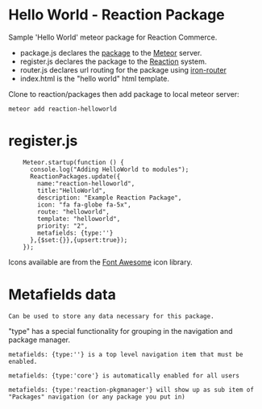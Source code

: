 # Hello World - Reaction Package

Sample 'Hello World' meteor package for Reaction Commerce.

* package.js declares the [package](http://docs.meteor.com/#writingpackages) to the [Meteor](https://github.com/meteor/meteor) server.
* register.js declares the package to the [Reaction](https://github.com/ongoworks/reaction) system.
* router.js declares url routing for the package using [iron-router](https://github.com/EventedMind/iron-router)
* index.html is the "hello world" html template.

Clone to reaction/packages then add package to local meteor server:

	meteor add reaction-helloworld



# register.js

		Meteor.startup(function () {
		  console.log("Adding HelloWorld to modules");
		  ReactionPackages.update({
		    name:"reaction-helloworld",
		    title:"HelloWorld",
		    description: "Example Reaction Package",
		    icon: "fa fa-globe fa-5x",
		    route: "helloworld",
		    template: "helloworld",
		    priority: "2",
		    metafields: {type:''}
		  },{$set:{}},{upsert:true});
		});

Icons available are from the [Font Awesome](http://fortawesome.github.io/Font-Awesome/icons/) icon library.

# Metafields data
	Can be used to store any data necessary for this package.


"type" has a special functionality for grouping in the navigation and package manager.

	metafields: {type:''} is a top level navigation item that must be enabled.

	metafields: {type:'core'} is automatically enabled for all users

	metafields: {type:'reaction-pkgmanager'} will show up as sub item of "Packages" navigation (or any package you put in)
